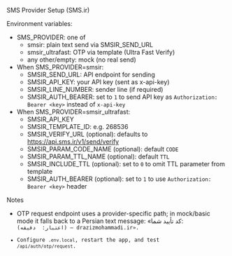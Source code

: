 SMS Provider Setup (SMS.ir)

Environment variables:

- SMS_PROVIDER: one of
  - smsir: plain text send via SMSIR_SEND_URL
  - smsir_ultrafast: OTP via template (Ultra Fast Verify)
  - any other/empty: mock (no real send)
- When SMS_PROVIDER=smsir:
  - SMSIR_SEND_URL: API endpoint for sending
  - SMSIR_API_KEY: your API key (sent as x-api-key)
  - SMSIR_LINE_NUMBER: sender line (if required)
  - SMSIR_AUTH_BEARER: set to `1` to send API key as `Authorization: Bearer <key>` instead of `x-api-key`
- When SMS_PROVIDER=smsir_ultrafast:
  - SMSIR_API_KEY
  - SMSIR_TEMPLATE_ID: e.g. 268536
  - SMSIR_VERIFY_URL (optional): defaults to https://api.sms.ir/v1/send/verify
  - SMSIR_PARAM_CODE_NAME (optional): default `CODE`
  - SMSIR_PARAM_TTL_NAME (optional): default `TTL`
  - SMSIR_INCLUDE_TTL (optional): set to `0` to omit TTL parameter from template
  - SMSIR_AUTH_BEARER (optional): set to `1` to use `Authorization: Bearer <key>` header

Notes

- OTP request endpoint uses a provider-specific path; in mock/basic mode it falls back to a Persian text message: «کد تأیید شما: <CODE> (اعتبار: <TTL> دقیقه) — drazizmohammadi.ir».
- Configure `.env.local`, restart the app, and test `/api/auth/otp/request`.
